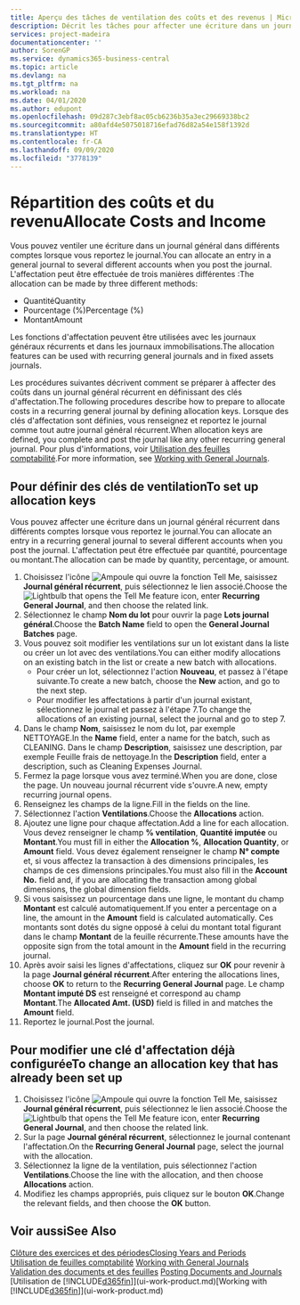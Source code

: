 ```yaml
---
title: Aperçu des tâches de ventilation des coûts et des revenus | Microsoft Docs
description: Décrit les tâches pour affecter une écriture dans un journal général dans différents comptes lorsque vous reportez le journal.
services: project-madeira
documentationcenter: ''
author: SorenGP
ms.service: dynamics365-business-central
ms.topic: article
ms.devlang: na
ms.tgt_pltfrm: na
ms.workload: na
ms.date: 04/01/2020
ms.author: edupont
ms.openlocfilehash: 09d287c3ebf8ac05cb6236b35a3ec29669338bc2
ms.sourcegitcommit: a80afd4e5075018716efad76d82a54e158f1392d
ms.translationtype: HT
ms.contentlocale: fr-CA
ms.lasthandoff: 09/09/2020
ms.locfileid: "3778139"
---
```

# <a name="allocate-costs-and-income"></a><span data-ttu-id="30e3c-103">Répartition des coûts et du revenu</span><span class="sxs-lookup"><span data-stu-id="30e3c-103">Allocate Costs and Income</span></span>
<span data-ttu-id="30e3c-104">Vous pouvez ventiler une écriture dans un journal général dans différents comptes lorsque vous reportez le journal.</span><span class="sxs-lookup"><span data-stu-id="30e3c-104">You can allocate an entry in a general journal to several different accounts when you post the journal.</span></span> <span data-ttu-id="30e3c-105">L'affectation peut être effectuée de trois manières différentes :</span><span class="sxs-lookup"><span data-stu-id="30e3c-105">The allocation can be made by three different methods:</span></span>

* <span data-ttu-id="30e3c-106">Quantité</span><span class="sxs-lookup"><span data-stu-id="30e3c-106">Quantity</span></span>
* <span data-ttu-id="30e3c-107">Pourcentage (%)</span><span class="sxs-lookup"><span data-stu-id="30e3c-107">Percentage (%)</span></span>
* <span data-ttu-id="30e3c-108">Montant</span><span class="sxs-lookup"><span data-stu-id="30e3c-108">Amount</span></span>

<span data-ttu-id="30e3c-109">Les fonctions d'affectation peuvent être utilisées avec les journaux généraux récurrents et dans les journaux immobilisations.</span><span class="sxs-lookup"><span data-stu-id="30e3c-109">The allocation features can be used with recurring general journals and in fixed assets journals.</span></span>
<!--You can also distribute the cost or revenue of a line to an intercompany partner when you post a sales or purchase document. When you post the document, a line will be posted in your general journal, and a corresponding line will be created in the intercompany outbox.-->

<span data-ttu-id="30e3c-110">Les procédures suivantes décrivent comment se préparer à affecter des coûts dans un journal général récurrent en définissant des clés d'affectation.</span><span class="sxs-lookup"><span data-stu-id="30e3c-110">The following procedures describe how to prepare to allocate costs in a recurring general journal by defining allocation keys.</span></span> <span data-ttu-id="30e3c-111">Lorsque des clés d'affectation sont définies, vous renseignez et reportez le journal comme tout autre journal général récurrent.</span><span class="sxs-lookup"><span data-stu-id="30e3c-111">When allocation keys are defined, you complete and post the journal like any other recurring general journal.</span></span> <span data-ttu-id="30e3c-112">Pour plus d'informations, voir [Utilisation des feuilles comptabilité](ui-work-general-journals.md).</span><span class="sxs-lookup"><span data-stu-id="30e3c-112">For more information, see [Working with General Journals](ui-work-general-journals.md).</span></span>

## <a name="to-set-up-allocation-keys"></a><span data-ttu-id="30e3c-113">Pour définir des clés de ventilation</span><span class="sxs-lookup"><span data-stu-id="30e3c-113">To set up allocation keys</span></span>
<span data-ttu-id="30e3c-114">Vous pouvez affecter une écriture dans un journal général récurrent dans différents comptes lorsque vous reportez le journal.</span><span class="sxs-lookup"><span data-stu-id="30e3c-114">You can allocate an entry in a recurring general journal to several different accounts when you post the journal.</span></span> <span data-ttu-id="30e3c-115">L'affectation peut être effectuée par quantité, pourcentage ou montant.</span><span class="sxs-lookup"><span data-stu-id="30e3c-115">The allocation can be made by quantity, percentage, or amount.</span></span>
1. <span data-ttu-id="30e3c-116">Choisissez l'icône ![Ampoule qui ouvre la fonction Tell Me](media/ui-search/search_small.png "Dites-moi ce que vous voulez faire"), saisissez **Journal général récurrent**, puis sélectionnez le lien associé.</span><span class="sxs-lookup"><span data-stu-id="30e3c-116">Choose the ![Lightbulb that opens the Tell Me feature](media/ui-search/search_small.png "Tell me what you want to do") icon, enter **Recurring General Journal**, and then choose the related link.</span></span>
2. <span data-ttu-id="30e3c-117">Sélectionnez le champ **Nom du lot** pour ouvrir la page **Lots journal général**.</span><span class="sxs-lookup"><span data-stu-id="30e3c-117">Choose the **Batch Name** field to open the **General Journal Batches** page.</span></span>
3. <span data-ttu-id="30e3c-118">Vous pouvez soit modifier les ventilations sur un lot existant dans la liste ou créer un lot avec des ventilations.</span><span class="sxs-lookup"><span data-stu-id="30e3c-118">You can either modify allocations on an existing batch in the list or create a new batch with allocations.</span></span>
   * <span data-ttu-id="30e3c-119">Pour créer un lot, sélectionnez l'action **Nouveau**, et passez à l'étape suivante.</span><span class="sxs-lookup"><span data-stu-id="30e3c-119">To create a new batch, choose the **New** action, and go to the next step.</span></span>
   * <span data-ttu-id="30e3c-120">Pour modifier les affectations à partir d'un journal existant, sélectionnez le journal et passez à l'étape 7.</span><span class="sxs-lookup"><span data-stu-id="30e3c-120">To change the allocations of an existing journal, select the journal and go to step 7.</span></span>    
4. <span data-ttu-id="30e3c-121">Dans le champ **Nom**, saisissez le nom du lot, par exemple NETTOYAGE.</span><span class="sxs-lookup"><span data-stu-id="30e3c-121">In the **Name** field, enter a name for the batch, such as CLEANING.</span></span> <span data-ttu-id="30e3c-122">Dans le champ **Description**, saisissez une description, par exemple Feuille frais de nettoyage.</span><span class="sxs-lookup"><span data-stu-id="30e3c-122">In the **Description** field, enter a description, such as Cleaning Expenses Journal.</span></span>
5. <span data-ttu-id="30e3c-123">Fermez la page lorsque vous avez terminé.</span><span class="sxs-lookup"><span data-stu-id="30e3c-123">When you are done, close the page.</span></span> <span data-ttu-id="30e3c-124">Un nouveau journal récurrent vide s'ouvre.</span><span class="sxs-lookup"><span data-stu-id="30e3c-124">A new, empty recurring journal opens.</span></span>
6. <span data-ttu-id="30e3c-125">Renseignez les champs de la ligne.</span><span class="sxs-lookup"><span data-stu-id="30e3c-125">Fill in the fields on the line.</span></span>
7. <span data-ttu-id="30e3c-126">Sélectionnez l'action **Ventilations**.</span><span class="sxs-lookup"><span data-stu-id="30e3c-126">Choose the **Allocations** action.</span></span>
8. <span data-ttu-id="30e3c-127">Ajoutez une ligne pour chaque affectation.</span><span class="sxs-lookup"><span data-stu-id="30e3c-127">Add a line for each allocation.</span></span> <span data-ttu-id="30e3c-128">Vous devez renseigner le champ **% ventilation**, **Quantité imputée** ou **Montant**.</span><span class="sxs-lookup"><span data-stu-id="30e3c-128">You must fill in either the **Allocation %**, **Allocation Quantity**, or **Amount** field.</span></span> <span data-ttu-id="30e3c-129">Vous devez également renseigner le champ **N° compte** et, si vous affectez la transaction à des dimensions principales, les champs de ces dimensions principales.</span><span class="sxs-lookup"><span data-stu-id="30e3c-129">You must also fill in the **Account No.** field and, if you are allocating the transaction among global dimensions, the global dimension fields.</span></span>
9. <span data-ttu-id="30e3c-130">Si vous saisissez un pourcentage dans une ligne, le montant du champ **Montant** est calculé automatiquement.</span><span class="sxs-lookup"><span data-stu-id="30e3c-130">If you enter a percentage on a line, the amount in the **Amount** field is calculated automatically.</span></span> <span data-ttu-id="30e3c-131">Ces montants sont dotés du signe opposé à celui du montant total figurant dans le champ **Montant** de la feuille récurrente.</span><span class="sxs-lookup"><span data-stu-id="30e3c-131">These amounts have the opposite sign from the total amount in the **Amount** field in the recurring journal.</span></span>
10. <span data-ttu-id="30e3c-132">Après avoir saisi les lignes d'affectations, cliquez sur **OK** pour revenir à la page **Journal général récurrent**.</span><span class="sxs-lookup"><span data-stu-id="30e3c-132">After entering the allocations lines, choose **OK** to return to the **Recurring General Journal** page.</span></span> <span data-ttu-id="30e3c-133">Le champ **Montant imputé DS** est renseigné et correspond au champ **Montant**.</span><span class="sxs-lookup"><span data-stu-id="30e3c-133">The **Allocated Amt. (USD)** field is filled in and matches the **Amount** field.</span></span>
11. <span data-ttu-id="30e3c-134">Reportez le journal.</span><span class="sxs-lookup"><span data-stu-id="30e3c-134">Post the journal.</span></span>

## <a name="to-change-an-allocation-key-that-has-already-been-set-up"></a><span data-ttu-id="30e3c-135">Pour modifier une clé d'affectation déjà configurée</span><span class="sxs-lookup"><span data-stu-id="30e3c-135">To change an allocation key that has already been set up</span></span>
1. <span data-ttu-id="30e3c-136">Choisissez l'icône ![Ampoule qui ouvre la fonction Tell Me](media/ui-search/search_small.png "Dites-moi ce que vous voulez faire"), saisissez **Journal général récurrent**, puis sélectionnez le lien associé.</span><span class="sxs-lookup"><span data-stu-id="30e3c-136">Choose the ![Lightbulb that opens the Tell Me feature](media/ui-search/search_small.png "Tell me what you want to do") icon, enter **Recurring General Journal**, and then choose the related link.</span></span>
2. <span data-ttu-id="30e3c-137">Sur la page **Journal général récurrent**, sélectionnez le journal contenant l'affectation.</span><span class="sxs-lookup"><span data-stu-id="30e3c-137">On the **Recurring General Journal** page, select the journal with the allocation.</span></span>
3. <span data-ttu-id="30e3c-138">Sélectionnez la ligne de la ventilation, puis sélectionnez l'action **Ventilations**.</span><span class="sxs-lookup"><span data-stu-id="30e3c-138">Choose the line with the allocation, and then choose **Allocations** action.</span></span>
4. <span data-ttu-id="30e3c-139">Modifiez les champs appropriés, puis cliquez sur le bouton **OK**.</span><span class="sxs-lookup"><span data-stu-id="30e3c-139">Change the relevant fields, and then choose the **OK** button.</span></span>

## <a name="see-also"></a><span data-ttu-id="30e3c-140">Voir aussi</span><span class="sxs-lookup"><span data-stu-id="30e3c-140">See Also</span></span>
[<span data-ttu-id="30e3c-141">Clôture des exercices et des périodes</span><span class="sxs-lookup"><span data-stu-id="30e3c-141">Closing Years and Periods</span></span>](year-close-years-periods.md)  
<span data-ttu-id="30e3c-142">[Utilisation de feuilles comptabilité](ui-work-general-journals.md)  </span><span class="sxs-lookup"><span data-stu-id="30e3c-142">[Working with General Journals](ui-work-general-journals.md)  </span></span>  
<span data-ttu-id="30e3c-143">[Validation des documents et des feuilles](ui-post-documents-journals.md)  </span><span class="sxs-lookup"><span data-stu-id="30e3c-143">[Posting Documents and Journals](ui-post-documents-journals.md)  </span></span>  
<span data-ttu-id="30e3c-144">[Utilisation de [!INCLUDE[d365fin](includes/d365fin_md.md)]](ui-work-product.md)</span><span class="sxs-lookup"><span data-stu-id="30e3c-144">[Working with [!INCLUDE[d365fin](includes/d365fin_md.md)]](ui-work-product.md)</span></span>
